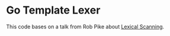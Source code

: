 # Go Template Lexer

This code bases on a talk from Rob Pike about 
[Lexical Scanning](https://www.youtube.com/watch?v=HxaD_trXwRE).



